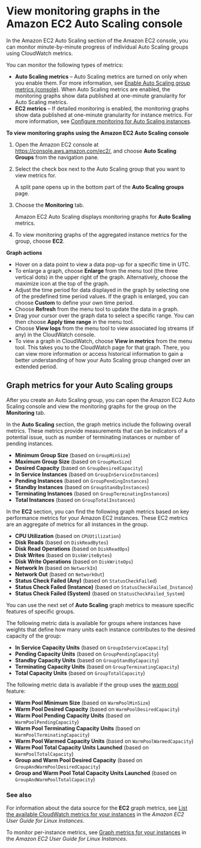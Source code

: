 # View monitoring graphs in the Amazon EC2 Auto Scaling console<a name="viewing-monitoring-graphs"></a>

In the Amazon EC2 Auto Scaling section of the Amazon EC2 console, you can monitor minute\-by\-minute progress of individual Auto Scaling groups using CloudWatch metrics\. 

You can monitor the following types of metrics: 
+ **Auto Scaling metrics** – Auto Scaling metrics are turned on only when you enable them\. For more information, see [Enable Auto Scaling group metrics \(console\)](ec2-auto-scaling-cloudwatch-monitoring.md#as-enable-group-metrics)\. When Auto Scaling metrics are enabled, the monitoring graphs show data published at one\-minute granularity for Auto Scaling metrics\.
+ **EC2 metrics** – If detailed monitoring is enabled, the monitoring graphs show data published at one\-minute granularity for instance metrics\. For more information, see [Configure monitoring for Auto Scaling instances](enable-as-instance-metrics.md)\. 

**To view monitoring graphs using the Amazon EC2 Auto Scaling console**

1. Open the Amazon EC2 console at [https://console\.aws\.amazon\.com/ec2/](https://console.aws.amazon.com/ec2/), and choose **Auto Scaling Groups** from the navigation pane\.

1. Select the check box next to the Auto Scaling group that you want to view metrics for\. 

   A split pane opens up in the bottom part of the **Auto Scaling groups** page\.

1. Choose the **Monitoring** tab\.

   Amazon EC2 Auto Scaling displays monitoring graphs for **Auto Scaling** metrics\.

1. To view monitoring graphs of the aggregated instance metrics for the group, choose **EC2**\. 

 **Graph actions** 
+ Hover on a data point to view a data pop\-up for a specific time in UTC\. 
+ To enlarge a graph, choose **Enlarge** from the menu tool \(the three vertical dots\) in the upper right of the graph\. Alternatively, choose the maximize icon at the top of the graph\.
+ Adjust the time period for data displayed in the graph by selecting one of the predefined time period values\. If the graph is enlarged, you can choose **Custom** to define your own time period\.
+ Choose **Refresh** from the menu tool to update the data in a graph\.
+ Drag your cursor over the graph data to select a specific range\. You can then choose **Apply time range** in the menu tool\.
+ Choose **View logs** from the menu tool to view associated log streams \(if any\) in the CloudWatch console\.
+ To view a graph in CloudWatch, choose **View in metrics** from the menu tool\. This takes you to the CloudWatch page for that graph\. There, you can view more information or access historical information to gain a better understanding of how your Auto Scaling group changed over an extended period\. 

## Graph metrics for your Auto Scaling groups<a name="graph-metrics"></a>

After you create an Auto Scaling group, you can open the Amazon EC2 Auto Scaling console and view the monitoring graphs for the group on the **Monitoring** tab\. 

In the **Auto Scaling** section, the graph metrics include the following overall metrics\. These metrics provide measurements that can be indicators of a potential issue, such as number of terminating instances or number of pending instances\.
+ **Minimum Group Size** \(based on `GroupMinSize`\)
+ **Maximum Group Size** \(based on `GroupMaxSize`\)
+ **Desired Capacity** \(based on `GroupDesiredCapacity`\)
+ **In Service Instances** \(based on `GroupInServiceInstances`\)
+ **Pending Instances** \(based on `GroupPendingInstances`\)
+ **Standby Instances** \(based on `GroupStandbyInstances`\)
+ **Terminating Instances** \(based on `GroupTerminatingInstances`\)
+ **Total Instances** \(based on `GroupTotalInstances`\)

In the **EC2** section, you can find the following graph metrics based on key performance metrics for your Amazon EC2 instances\. These EC2 metrics are an aggregate of metrics for all instances in the group\.
+ **CPU Utilization** \(based on `CPUUtilization`\)
+ **Disk Reads** \(based on `DiskReadBytes`\)
+ **Disk Read Operations** \(based on `DiskReadOps`\)
+ **Disk Writes** \(based on `DiskWriteBytes`\)
+ **Disk Write Operations** \(based on `DiskWriteOps`\)
+ **Network In** \(based on `NetworkIn`\)
+ **Network Out** \(based on `NetworkOut`\)
+ **Status Check Failed \(Any\)** \(based on `StatusCheckFailed`\)
+ **Status Check Failed \(Instance\)** \(based on `StatusCheckFailed_Instance`\)
+ **Status Check Failed \(System\)** \(based on `StatusCheckFailed_System`\)

You can use the next set of **Auto Scaling** graph metrics to measure specific features of specific groups\.

The following metric data is available for groups where instances have weights that define how many units each instance contributes to the desired capacity of the group:
+ **In Service Capacity Units** \(based on `GroupInServiceCapacity`\)
+ **Pending Capacity Units** \(based on `GroupPendingCapacity`\)
+ **Standby Capacity Units** \(based on `GroupStandbyCapacity`\)
+ **Terminating Capacity Units** \(based on `GroupTerminatingCapacity`\)
+ **Total Capacity Units** \(based on `GroupTotalCapacity`\)

The following metric data is available if the group uses the [warm pool](ec2-auto-scaling-warm-pools.md) feature:
+ **Warm Pool Minimum Size** \(based on `WarmPoolMinSize`\)
+ **Warm Pool Desired Capacity** \(based on `WarmPoolDesiredCapacity`\)
+ **Warm Pool Pending Capacity Units** \(based on `WarmPoolPendingCapacity`\)
+ **Warm Pool Terminating Capacity Units** \(based on `WarmPoolTerminatingCapacity`\)
+ **Warm Pool Warmed Capacity Units** \(based on `WarmPoolWarmedCapacity`\)
+ **Warm Pool Total Capacity Units Launched** \(based on `WarmPoolTotalCapacity`\)
+ **Group and Warm Pool Desired Capacity** \(based on `GroupAndWarmPoolDesiredCapacity`\)
+ **Group and Warm Pool Total Capacity Units Launched** \(based on `GroupAndWarmPoolTotalCapacity`\)

### See also<a name="graph-metrics-see-also"></a>

For information about the data source for the **EC2** graph metrics, see [List the available CloudWatch metrics for your instances](https://docs.aws.amazon.com/AWSEC2/latest/UserGuide/viewing_metrics_with_cloudwatch.html) in the *Amazon EC2 User Guide for Linux Instances*\. 

To monitor per\-instance metrics, see [Graph metrics for your instances](https://docs.aws.amazon.com/AWSEC2/latest/UserGuide/graphs-in-the-aws-management-console.html) in the *Amazon EC2 User Guide for Linux Instances*\. 